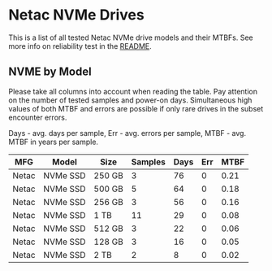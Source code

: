 Netac NVMe Drives
=================

This is a list of all tested Netac NVMe drive models and their MTBFs. See more
info on reliability test in the [README](https://github.com/linuxhw/SMART).

NVME by Model
------------

Please take all columns into account when reading the table. Pay attention on the
number of tested samples and power-on days. Simultaneous high values of both MTBF
and errors are possible if only rare drives in the subset encounter errors.

Days - avg. days per sample,
Err  - avg. errors per sample,
MTBF - avg. MTBF in years per sample.

| MFG       | Model              | Size   | Samples | Days  | Err   | MTBF |
|-----------|--------------------|--------|---------|-------|-------|------|
| Netac     | NVMe SSD           | 250 GB | 3       | 76    | 0     | 0.21   |
| Netac     | NVMe SSD           | 500 GB | 5       | 64    | 0     | 0.18   |
| Netac     | NVMe SSD           | 256 GB | 3       | 56    | 0     | 0.16   |
| Netac     | NVMe SSD           | 1 TB   | 11      | 29    | 0     | 0.08   |
| Netac     | NVMe SSD           | 512 GB | 3       | 22    | 0     | 0.06   |
| Netac     | NVMe SSD           | 128 GB | 3       | 16    | 0     | 0.05   |
| Netac     | NVMe SSD           | 2 TB   | 2       | 8     | 0     | 0.02   |
